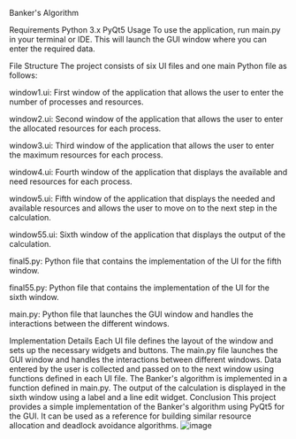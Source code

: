 Banker's Algorithm

Requirements
Python 3.x
PyQt5
Usage
To use the application, run main.py in your terminal or IDE. This will launch the GUI window where you can enter the required data.

File Structure
The project consists of six UI files and one main Python file as follows:

window1.ui: First window of the application that allows the user to enter the number of processes and resources.

window2.ui: Second window of the application that allows the user to enter the allocated resources for each process.

window3.ui: Third window of the application that allows the user to enter the maximum resources for each process.

window4.ui: Fourth window of the application that displays the available and need resources for each process.

window5.ui: Fifth window of the application that displays the needed and available resources and allows the user to move on to the next step in the calculation.

window55.ui: Sixth window of the application that displays the output of the calculation.

final5.py: Python file that contains the implementation of the UI for the fifth window.

final55.py: Python file that contains the implementation of the UI for the sixth window.

main.py: Python file that launches the GUI window and handles the interactions between the different windows.

Implementation Details
Each UI file defines the layout of the window and sets up the necessary widgets and buttons.
The main.py file launches the GUI window and handles the interactions between different windows.
Data entered by the user is collected and passed on to the next window using functions defined in each UI file.
The Banker's algorithm is implemented in a function defined in main.py.
The output of the calculation is displayed in the sixth window using a label and a line edit widget.
Conclusion
This project provides a simple implementation of the Banker's algorithm using PyQt5 for the GUI. It can be used as a reference for building similar resource allocation and deadlock avoidance algorithms.
![image](https://github.com/StarSage1/banker-s-algorithm/assets/129214435/f977e314-1e8c-4f50-a06a-e59cfbc72dcf)
